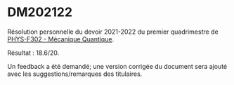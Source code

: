 # DM202122

Résolution personnelle du devoir 2021-2022 du premier quadrimestre de [PHYS-F302 - Mécanique Quantique](https://www.ulb.be/fr/programme/phys-f302).

Résultat : 18.6/20.

Un feedback a été demandé; une version corrigée du document sera ajouté avec les suggestions/remarques des titulaires.
